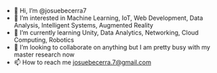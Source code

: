 - 👋 Hi, I’m @josuebecerra7
- 👀 I’m interested in Machine Learning, IoT, Web Development, Data Analysis, Intelligent Systems, Augmented Reality
- 🌱 I’m currently learning Unity, Data Analytics, Networking, Cloud Computing, Robotics 
- 💞️ I’m looking to collaborate on anything but I am pretty busy with my master research now
- 📫 How to reach me josuebecerra.7@gmail.com

<!---
josuebecerra7/josuebecerra7 is a ✨ special ✨ repository because its `README.md` (this file) appears on your GitHub profile.
You can click the Preview link to take a look at your changes.
--->

